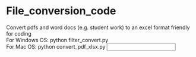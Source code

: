 # File_conversion_code
Convert pdfs and word docs (e.g. student work) to an excel format friendly for coding <br>
For Windows OS: python filter_convert.py<br>
For Mac OS: python convert_pdf_xlsx.py <input folder> <output folder> 

